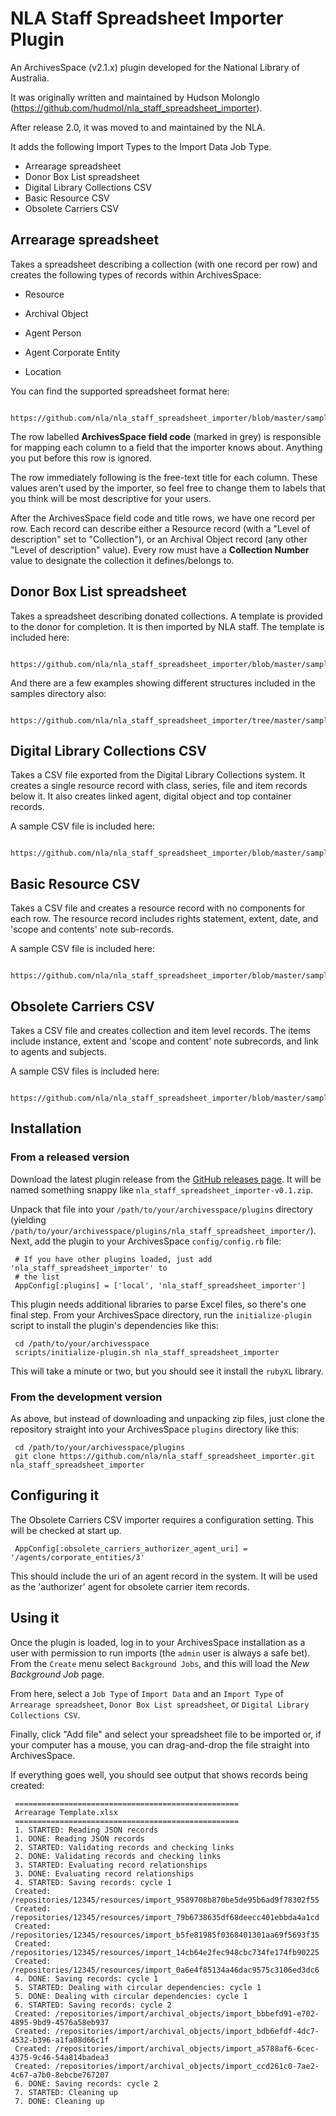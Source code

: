 NLA Staff Spreadsheet Importer Plugin
=====================================

An ArchivesSpace (v2.1.x) plugin developed for the National Library of Australia.

It was originally written and maintained by Hudson Molonglo (https://github.com/hudmol/nla_staff_spreadsheet_importer).

After release 2.0, it was moved to and maintained by the NLA.

It adds the following Import Types to the Import Data Job Type.

  * Arrearage spreadsheet
  * Donor Box List spreadsheet
  * Digital Library Collections CSV
  * Basic Resource CSV
  * Obsolete Carriers CSV


Arrearage spreadsheet
---------------------

Takes a spreadsheet
describing a collection (with one record per row) and creates the
following types of records within ArchivesSpace:

  * Resource

  * Archival Object

  * Agent Person

  * Agent Corporate Entity

  * Location

You can find the supported spreadsheet format here:

     https://github.com/nla/nla_staff_spreadsheet_importer/blob/master/samples/Arrearage%20Template.xlsx

The row labelled **ArchivesSpace field code** (marked in grey) is
responsible for mapping each column to a field that the importer knows
about.  Anything you put before this row is ignored.

The row immediately following is the free-text title for each column.
These values aren't used by the importer, so feel free to change them
to labels that you think will be most descriptive for your users.

After the ArchivesSpace field code and title rows, we have one record
per row.  Each record can describe either a Resource record (with a
"Level of description" set to "Collection"), or an Archival Object
record (any other "Level of description" value).  Every row must have
a **Collection Number** value to designate the collection it
defines/belongs to.


Donor Box List spreadsheet
--------------------------

Takes a spreadsheet describing donated collections. A template is provided
to the donor for completion. It is then imported by NLA staff. The template
is included here:

     https://github.com/nla/nla_staff_spreadsheet_importer/blob/master/samples/Donor%20Box%20List%20Template.xlsx

And there are a few examples showing different structures included in the samples directory also:

     https://github.com/nla/nla_staff_spreadsheet_importer/tree/master/samples


Digital Library Collections CSV
-------------------------------

Takes a CSV file exported from the Digital Library Collections system. It creates a single resource
record with class, series, file and item records below it. It also creates linked agent, digital object
and top container records.

A sample CSV file is included here:

     https://github.com/nla/nla_staff_spreadsheet_importer/blob/master/samples/dlc.csv


Basic Resource CSV
------------------

Takes a CSV file and creates a resource record with no components for each row. The resource record
includes rights statement, extent, date, and 'scope and contents' note sub-records.

A sample CSV file is included here:

      https://github.com/nla/nla_staff_spreadsheet_importer/blob/master/samples/basic_resource.csv


Obsolete Carriers CSV
---------------------

Takes a CSV file and creates collection and item level records. The items include instance, extent and
'scope and content' note subrecords, and link to agents and subjects.

A sample CSV files is included here:

      https://github.com/nla/nla_staff_spreadsheet_importer/blob/master/samples/obsolete_carriers.csv


## Installation

### From a released version

Download the latest plugin release from the
[GitHub releases page](https://github.com/nla/nla_staff_spreadsheet_importer/releases).
It will be named something snappy like
`nla_staff_spreadsheet_importer-v0.1.zip`.

Unpack that file into your `/path/to/your/archivesspace/plugins`
directory (yielding
`/path/to/your/archivesspace/plugins/nla_staff_spreadsheet_importer/`).
Next, add the plugin to your ArchivesSpace `config/config.rb` file:

     # If you have other plugins loaded, just add 'nla_staff_spreadsheet_importer' to
     # the list
     AppConfig[:plugins] = ['local', 'nla_staff_spreadsheet_importer']

This plugin needs additional libraries to parse Excel files, so
there's one final step.  From your ArchivesSpace directory, run the
`initialize-plugin` script to install the plugin's dependencies like
this:

     cd /path/to/your/archivesspace
     scripts/initialize-plugin.sh nla_staff_spreadsheet_importer

This will take a minute or two, but you should see it install the
`rubyXL` library.


### From the development version

As above, but instead of downloading and unpacking zip files, just
clone the repository straight into your ArchivesSpace `plugins`
directory like this:

     cd /path/to/your/archivesspace/plugins
     git clone https://github.com/nla/nla_staff_spreadsheet_importer.git nla_staff_spreadsheet_importer


## Configuring it

The Obsolete Carriers CSV importer requires a configuration setting. This will be checked at start up.

     AppConfig[:obsolete_carriers_authorizer_agent_uri] = '/agents/corporate_entities/3'

This should include the uri of an agent record in the system. It will be used as the 'authorizer'
agent for obsolete carrier item records.


## Using it

Once the plugin is loaded, log in to your ArchivesSpace installation
as a user with permission to run imports (the `admin` user is always a
safe bet).  From the  `Create` menu select `Background Jobs`, and this
will load the *New Background Job* page.

From here, select a `Job Type` of `Import Data` and an `Import Type`
of `Arrearage spreadsheet`, `Donor Box List spreadsheet`, or
`Digital Library Collections CSV`.

Finally, click "Add file" and select your spreadsheet file to be
imported or, if your computer has a mouse, you can drag-and-drop the
file straight into ArchivesSpace.

If everything goes well, you should see output that shows records
being created:

     ==================================================
     Arrearage Template.xlsx
     ==================================================
     1. STARTED: Reading JSON records
     1. DONE: Reading JSON records
     2. STARTED: Validating records and checking links
     2. DONE: Validating records and checking links
     3. STARTED: Evaluating record relationships
     3. DONE: Evaluating record relationships
     4. STARTED: Saving records: cycle 1
     Created: /repositories/12345/resources/import_9589708b870be5de95b6ad9f78302f55
     Created: /repositories/12345/resources/import_79b6738635df68deecc401ebbda4a1cd
     Created: /repositories/12345/resources/import_b5fe81985f0368401301aa69f5693f35
     Created: /repositories/12345/resources/import_14cb64e2fec948cbc734fe174fb90225
     Created: /repositories/12345/resources/import_0a6e4f85134a46dac9575c3106ed3dc6
     4. DONE: Saving records: cycle 1
     5. STARTED: Dealing with circular dependencies: cycle 1
     5. DONE: Dealing with circular dependencies: cycle 1
     6. STARTED: Saving records: cycle 2
     Created: /repositories/import/archival_objects/import_bbbefd91-e702-4895-9bd9-4576a58eb937
     Created: /repositories/import/archival_objects/import_bdb6efdf-4dc7-4532-b396-a1fa08d66c1f
     Created: /repositories/import/archival_objects/import_a5788af6-6cec-4375-9c46-54a814badea3
     Created: /repositories/import/archival_objects/import_ccd261c0-7ae2-4c67-a7b0-8ebcbe767207
     6. DONE: Saving records: cycle 2
     7. STARTED: Cleaning up
     7. DONE: Cleaning up


